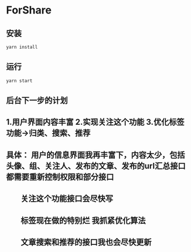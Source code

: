 # ForShare

## 安装

```bash
yarn install
```

## 运行

```bash
yarn start
```
## 后台下一步的计划
## 1.用户界面内容丰富 2.实现关注这个功能 3.优化标签功能->归类、搜索、推荐
## 具体： 用户的信息界面我再丰富下，内容太少，包括头像、组、关注人、发布的文章、发布的url汇总接口 都需要重新控制权限和部分接口
##         关注这个功能接口会尽快写
##         标签现在做的特别烂 我抓紧优化算法
##         文章搜索和推荐的接口我也会尽快更新
